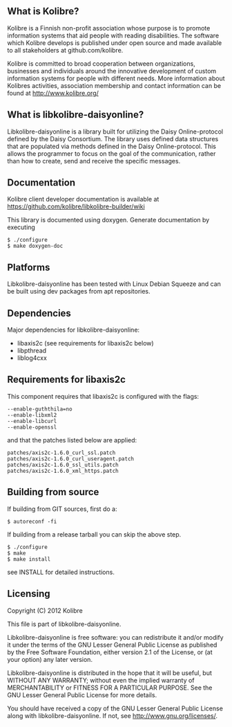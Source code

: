 What is Kolibre?
---------------------------------
Kolibre is a Finnish non-profit association whose purpose is to promote
information systems that aid people with reading disabilities. The software
which Kolibre develops is published under open source and made available to all
stakeholders at github.com/kolibre.

Kolibre is committed to broad cooperation between organizations, businesses and
individuals around the innovative development of custom information systems for
people with different needs. More information about Kolibres activities, association 
membership and contact information can be found at http://www.kolibre.org/


What is libkolibre-daisyonline?
---------------------------------
Libkolibre-daisyonline is a library built for utilizing the Daisy Online-protocol
defined by the Daisy Consortium. The library uses defined data structures that
are populated via methods defined in the Daisy Online-protocol. This allows the
programmer to focus on the goal of the communication, rather than how to create,
send and receive the specific messages.


Documentation
---------------------------------
Kolibre client developer documentation is available at 
https://github.com/kolibre/libkolibre-builder/wiki

This library is documented using doxygen. Generate documentation by executing

    $ ./configure
    $ make doxygen-doc


Platforms
---------------------------------
Libkolibre-daisyonline has been tested with Linux Debian Squeeze and can be built
using dev packages from apt repositories.


Dependencies
---------------------------------
Major dependencies for libkolibre-daisyonline:

* libaxis2c (see requirements for libaxis2c below)
* libpthread
* liblog4cxx


Requirements for libaxis2c
---------------------------------
This component requires that libaxis2c is configured with the flags:

    --enable-guththila=no
    --enable-libxml2
    --enable-libcurl
    --enable-openssl

and that the patches listed below are applied:

    patches/axis2c-1.6.0_curl_ssl.patch
    patches/axis2c-1.6.0_curl_useragent.patch
    patches/axis2c-1.6.0_ssl_utils.patch
    patches/axis2c-1.6.0_xml_https.patch


Building from source
---------------------------------
If building from GIT sources, first do a:

    $ autoreconf -fi

If building from a release tarball you can skip the above step.

    $ ./configure
    $ make
    $ make install

see INSTALL for detailed instructions.


Licensing
---------------------------------
Copyright (C) 2012 Kolibre

This file is part of libkolibre-daisyonline.

Libkolibre-daisyonline is free software: you can redistribute it and/or modify
it under the terms of the GNU Lesser General Public License as published by
the Free Software Foundation, either version 2.1 of the License, or
(at your option) any later version.

Libkolibre-daisyonline is distributed in the hope that it will be useful,
but WITHOUT ANY WARRANTY; without even the implied warranty of
MERCHANTABILITY or FITNESS FOR A PARTICULAR PURPOSE.  See the
GNU Lesser General Public License for more details.

You should have received a copy of the GNU Lesser General Public License
along with libkolibre-daisyonline. If not, see <http://www.gnu.org/licenses/>.

